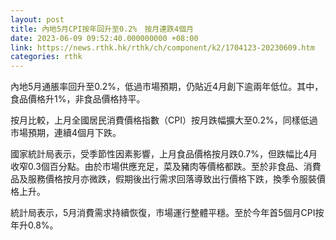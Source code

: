 ```yaml
---
layout: post
title: 內地5月CPI按年回升至0.2%　按月連跌4個月
date: 2023-06-09 09:52:40.000000000 +08:00
link: https://news.rthk.hk/rthk/ch/component/k2/1704123-20230609.htm
categories: rthk
---
```


內地5月通脹率回升至0.2%，低過市場預期，仍貼近4月創下逾兩年低位。其中，食品價格升1%，非食品價格持平。

按月比較，上月全國居民消費價格指數（CPI）按月跌幅擴大至0.2%，同樣低過市場預期，連續4個月下跌。

國家統計局表示，受季節性因素影響，上月食品價格按月跌0.7%，但跌幅比4月收窄0.3個百分點。由於市場供應充足，菜及豬肉等價格都跌。至於非食品、消費品及服務價格按月亦微跌，假期後出行需求回落導致出行價格下跌，換季令服裝價格上升。

統計局表示，5月消費需求持續恢復，市場運行整體平穩。至於今年首5個月CPI按年升0.8%。
